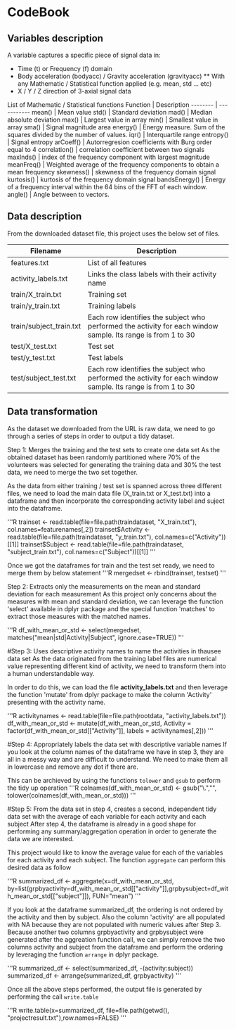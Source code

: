 # CodeBook

## Variables description
A variable captures a specific piece of signal data in: 
* Time (t) or Frequency (f) domain
* Body acceleration (bodyacc) / Gravity acceleration (gravityacc)
**  With any Mathematic / Statistical function applied (e.g. mean, std ... etc)
* X / Y / Z direction of 3-axial signal data

List of Mathematic / Statistical functions
Function | Description
-------- | -----------
mean() | Mean value
std() | Standard deviation
mad() | Median absolute deviation 
max() | Largest value in array
min() | Smallest value in array
sma() | Signal magnitude area
energy() | Energy measure. Sum of the squares divided by the number of values. 
iqr() | Interquartile range 
entropy() | Signal entropy
arCoeff() | Autorregresion coefficients with Burg order equal to 4
correlation() | correlation coefficient between two signals
maxInds() | index of the frequency component with largest magnitude
meanFreq() | Weighted average of the frequency components to obtain a mean frequency
skewness() | skewness of the frequency domain signal 
kurtosis() | kurtosis of the frequency domain signal 
bandsEnergy() | Energy of a frequency interval within the 64 bins of the FFT of each window.
angle() | Angle between to vectors.

## Data description
From the downloaded dataset file, this project uses the below set of files.

Filename | Description
-------- | -----------
features.txt | List of all features
activity_labels.txt | Links the class labels with their activity name
train/X_train.txt | Training set
train/y_train.txt | Training labels
train/subject_train.txt | Each row identifies the subject who performed the activity for each window sample. Its range is from 1 to 30
test/X_test.txt | Test set
test/y_test.txt | Test labels
test/subject_test.txt | Each row identifies the subject who performed the activity for each window sample. Its range is from 1 to 30

## Data transformation
As the dataset we downloaded from the URL is raw data, we need to go through a series of steps in order to output a tidy dataset. 

Step 1: Merges the training and the test sets to create one data set
As the obtained dataset has been randomly partitioned where 70% of the volunteers was selected for generating the training data and 30% the test data, we need to merge the two set together. 

As the data from either training / test set is spanned across three different files, we need to load the main data file (X_train.txt or X_test.txt) into a dataframe and then incorporate the corresponding activity label and suject into the dataframe.

'''R
trainset <- read.table(file=file.path(traindataset, "X_train.txt"), col.names=featurenames[,2])
trainset$Activity <- read.table(file=file.path(traindataset, "y_train.txt"), col.names=c("Activity"))[[1]]
trainset$Subject <- read.table(file=file.path(traindataset, "subject_train.txt"), col.names=c("Subject"))[[1]]
'''

Once we got the dataframes for train and the test set ready, we need to merge them by below statement
'''R
mergedset <- rbind(trainset, testset)
'''

Step 2: Extracts only the measurements on the mean and standard deviation for each measurement
As this project only concerns about the measures with mean and standard deviation, we can leverage the function 'select' available in dplyr package and the special function 'matches' to extract those measures with the matched names.

'''R
df_with_mean_or_std <- select(mergedset, matches("mean|std|Activity|Subject", ignore.case=TRUE))
'''

#Step 3: Uses descriptive activity names to name the activities in thausee data set
As the data originated from the training label files are numerical value representing different kind of activity, we need to transform them into a human understandable way. 

In order to do this, we can load the file **activity_labels.txt** and then leverage the function 'mutate' from dplyr package to make the column 'Activity' presenting with the activity name.

'''R
activitynames <- read.table(file=file.path(rootdata, "activity_labels.txt"))
df_with_mean_or_std <- mutate(df_with_mean_or_std, Activity = factor(df_with_mean_or_std[["Activity"]], labels = activitynames[,2]))
'''

#Step 4: Appropriately labels the data set with descriptive variable names
If you look at the column names of the dataframe we have in step 3, they are all in a messy way and are difficult to understand.
We need to make them all in lowercase and remove any dot if there are. 

This can be archieved by using the functions `tolower` and `gsub` to perform the tidy up operation
'''R
colnames(df_with_mean_or_std) <- gsub("\\.","", tolower(colnames(df_with_mean_or_std)))
'''

#Step 5: From the data set in step 4, creates a second, independent tidy data set with the average of each variable for each activity and each subject
After step 4, the dataframe is already in a good shape for performing any summary/aggregation operation in order to generate the data we are interested.

This project would like to know the average value for each of the variables for each activity and each subject. 
The function `aggregate` can perform this desired data as follow

'''R
summarized_df <- aggregate(x=df_with_mean_or_std,
                           by=list(grpbyactivity=df_with_mean_or_std[["activity"]],grpbysubject=df_with_mean_or_std[["subject"]]),
                           FUN="mean")
'''

If you look at the dataframe summarized_df, the ordering is not ordered by the activity and then by subject. Also the column 'activity' are all populated with NA because they are not populated with numeric values after Step 3.
Because another two columns grpbyactivity and grpbysubject were generated after the aggreation function call, we can simply remove the two columns activity and subject from the dataframe and perform the ordering by leveraging the function `arrange` in dplyr package.

'''R
summarized_df <- select(summarized_df, -(activity:subject))
summarized_df <- arrange(summarized_df, grpbyactivity)
'''

Once all the above steps performed, the output file is generated by performing the call `write.table`

'''R
write.table(x=summarized_df, file=file.path(getwd(), "projectresult.txt"),row.names=FALSE)
'''